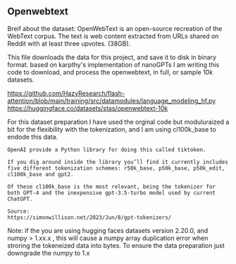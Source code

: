## Openwebtext  

Breif about the dataset: OpenWebText is an open-source recreation of the WebText corpus. The text is web content extracted from URLs shared on Reddit with at least three upvotes. (38GB).

This file downloads the data for this project, and save it to disk in binary format.
based on karpthy's implementation of nanoGPTs I am writing this code to download, and process the openwebtext, in full, or sample 10k datasets.

https://github.com/HazyResearch/flash-attention/blob/main/training/src/datamodules/language_modeling_hf.py
https://huggingface.co/datasets/stas/openwebtext-10k



For this dataset preparation I have used the orginal code but moduluraized a bit for the flexibility with the tokenization, and I am using cl100k_base to endode this data. 

```
OpenAI provide a Python library for doing this called tiktoken.

If you dig around inside the library you’ll find it currently includes five different tokenization schemes: r50k_base, p50k_base, p50k_edit, cl100k_base and gpt2.

Of these cl100k_base is the most relevant, being the tokenizer for both GPT-4 and the inexpensive gpt-3.5-turbo model used by current ChatGPT.

Source: 
https://simonwillison.net/2023/Jun/8/gpt-tokenizers/

```

Note: if the you are using hugging faces datasets version 2.20.0, and numpy > 1.xx.x , this will cause a numpy array duplication error when stroring the tokeneized data into bytes. To ensure the data preparation just downgrade the numpy to 1.x